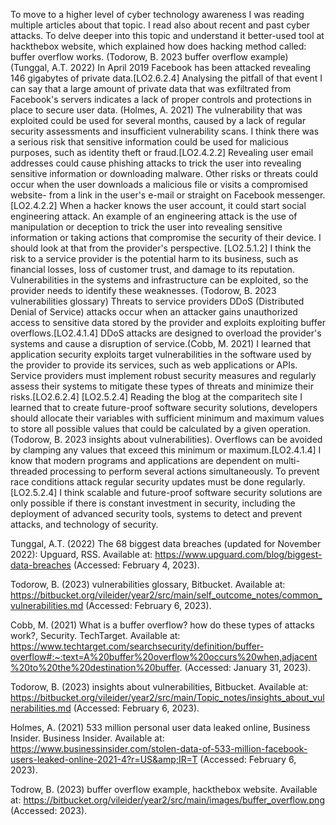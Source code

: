 To move to a higher level of cyber technology awareness I was reading multiple articles about that topic.
I read also about recent and past cyber attacks. To delve deeper into this topic and understand it better-used
tool at hackthebox website, which explained how does hacking method called: buffer overflow works. (Todorow, B. 2023 buffer overflow example)
(Tunggal, A.T. 2022)
In April 2019 Facebook has been attacked revealing 146 gigabytes of private data.[LO2.6.2.4]
Analysing the pitfall of that event I can say that a large amount of private data that was exfiltrated from Facebook's servers indicates a lack of proper controls and protections in place to secure user data. (Holmes, A. 2021) The vulnerability that was exploited could be used for several months, caused by a lack of regular security assessments and insufficient vulnerability scans.
I think there was a serious risk that sensitive information could be used for malicious purposes, such as identity theft or fraud.[LO2.4.2.2]
Revealing user email addresses could cause phishing attacks to trick the user into revealing sensitive information or downloading malware. Other risks or threats could occur when the user downloads a malicious file or visits a compromised website- from a link in the user's e-mail or straight on Facebook messenger. [LO2.4.2.2] When a hacker knows the user account, it could start social engineering attack. An example of an engineering attack is the use of manipulation or deception to trick the user into revealing sensitive information or taking actions that compromise the security of their device.
I should look at that from the provider's perspective. [LO2.5.1.2] I think the risk to a service provider is the potential harm to its business, such as financial losses, loss of customer trust, and damage to its reputation. Vulnerabilities in the systems and infrastructure can be exploited, so the provider needs to identify these weaknesses. (Todorow, B. 2023 vulnerabilities glossary) Threats to service providers DDoS (Distributed Denial of Service) attacks
occur when an attacker gains unauthorized access to sensitive data stored by the provider and exploits exploiting buffer overflows.[LO2.4.1.4]
DDoS attacks are designed to overload the provider's systems and cause a disruption of service.(Cobb, M. 2021)
I learned that application security exploits target vulnerabilities in the software used by the provider to provide its services, such as web applications or APIs.
Service providers must implement robust security measures and regularly assess their systems to mitigate these types of threats and minimize their risks.[LO2.6.2.4] [LO2.5.2.4] Reading the blog at the comparitech site I learned that to create future-proof software security solutions, developers should allocate their variables with sufficient minimum and maximum values to store all possible values that could be calculated by a given operation. (Todorow, B. 2023 insights about vulnerabilities). Overflows can be avoided by clamping any values that exceed this minimum or maximum.[LO2.4.1.4]
I know that modern programs and applications are dependent on multi-threaded processing to perform several actions simultaneously.
To prevent race conditions attack regular security updates must be done regularly.
[LO2.5.2.4]
I think scalable and future-proof software security solutions are only possible if there is constant investment in security, including the deployment of advanced security tools, systems to detect and prevent attacks, and technology of security.

Tunggal, A.T. (2022) The 68 biggest data breaches (updated for November 2022): Upguard, RSS. Available at: https://www.upguard.com/blog/biggest-data-breaches (Accessed: February 4, 2023).

Todorow, B. (2023) vulnerabilities glossary, Bitbucket. Available at: https://bitbucket.org/vileider/year2/src/main/self_outcome_notes/common_vulnerabilities.md (Accessed: February 6, 2023).

Cobb, M. (2021) What is a buffer overflow? how do these types of attacks work?, Security. TechTarget. Available at: https://www.techtarget.com/searchsecurity/definition/buffer-overflow#:~:text=A%20buffer%20overflow%20occurs%20when,adjacent%20to%20the%20destination%20buffer. (Accessed: January 31, 2023).

Todorow, B. (2023) insights about vulnerabilities, Bitbucket. Available at: https://bitbucket.org/vileider/year2/src/main/Topic_notes/insights_about_vulnerabilities.md (Accessed: February 6, 2023).

Holmes, A. (2021) 533 million personal user data leaked online, Business Insider. Business Insider. Available at: https://www.businessinsider.com/stolen-data-of-533-million-facebook-users-leaked-online-2021-4?r=US&amp;IR=T (Accessed: February 6, 2023).

Todrow, B. (2023) buffer overflow example, hackthebox website. Available at: https://bitbucket.org/vileider/year2/src/main/images/buffer_overflow.png (Accessed: 2023).
